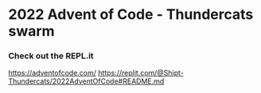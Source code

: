 # 2022 Advent of Code - Thundercats swarm

### Check out the REPL.it

https://adventofcode.com/
https://replit.com/@Shipt-Thundercats/2022AdventOfCode#README.md
